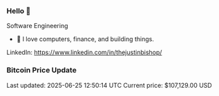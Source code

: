### Hello 🤙  

Software Engineering

- 🔭 I love computers, finance, and building things.
  
LinkedIn: https://www.linkedin.com/in/thejustinbishop/  


































































































































































































































































































































































































































































































































































































































































































































































### Bitcoin Price Update
Last updated: 2025-06-25 12:50:14 UTC
Current price: $107,129.00 USD
